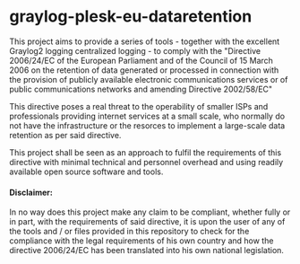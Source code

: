 # graylog-plesk-eu-dataretention

This project aims to provide a series of tools - together with the excellent Graylog2 logging centralized logging - to comply with the "Directive 2006/24/EC of the European Parliament and of the Council of 15 March 2006 on the retention of data generated or processed in connection with the provision of publicly available electronic communications services or of public communications networks and amending Directive 2002/58/EC"

This directive poses a real threat to the operability of smaller ISPs and professionals providing internet services at a small scale, who normally do not have the infrastructure or the resorces to implement a large-scale data retention as per said directive.

This project shall be seen as an approach to fulfil the requirements of this directive with minimal technical and personnel overhead and using readily available open source software and tools. 

#### Disclaimer: 
In no way does this project make any claim to be compliant, whether fully or in part, with the requirements of said directive, it is upon the user of any of the tools and / or files provided in this repository to check for the compliance with the legal requirements of his own country and how the directive 2006/24/EC has been translated into his own national legislation. 
